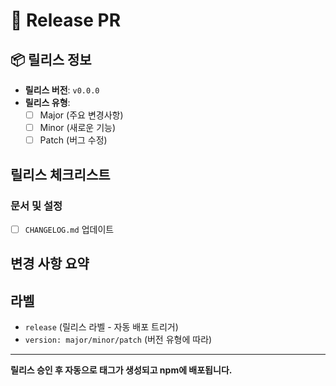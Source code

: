 # 🚀 Release PR

## 📦 릴리스 정보

- **릴리스 버전**: `v0.0.0` <!-- 예: v1.2.3 -->
- **릴리스 유형**:
  - [ ] Major (주요 변경사항)
  - [ ] Minor (새로운 기능)
  - [ ] Patch (버그 수정)

## 릴리스 체크리스트

### 문서 및 설정

- [ ] `CHANGELOG.md` 업데이트

## 변경 사항 요약

## 라벨

<!-- 이 PR에 다음 라벨을 추가해주세요 -->

- `release` (릴리스 라벨 - 자동 배포 트리거)
- `version: major/minor/patch` (버전 유형에 따라)

---

**릴리스 승인 후 자동으로 태그가 생성되고 npm에 배포됩니다.**
